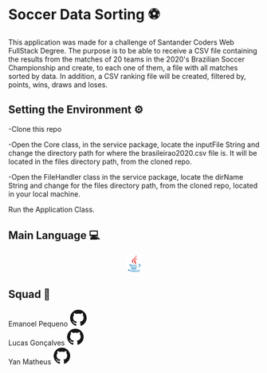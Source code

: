 # Soccer Data Sorting  :soccer: 

This application was made for a challenge of Santander Coders Web FullStack Degree. The purpose is to be able to receive a CSV file containing the results from the matches of 20 teams in the 2020's Brazilian Soccer Championship and create, to each one of them, a file with all matches sorted by data. In addition, a CSV ranking file will be created, filtered by, points, wins, draws and loses.



## Setting the Environment :gear:

-Clone this repo

-Open the Core class, in the service package, locate the inputFile String and change the directory path for where the brasileirao2020.csv file is. It will be located in the files directory path, from the cloned repo.

-Open the FileHandler class in the service package, locate the dirName String and change for the files directory path, from the cloned repo, located in your local machine.

Run  the Application Class.



## Main Language :computer:

<div align="center">
    <img alt="Java-icon" height="35" width="35" src="https://github.com/devicons/devicon/blob/master/icons/java/java-original.svg">
</div>



## Squad :handshake:

<div>
    <span>Emanoel Pequeno </span><a href="https://github.com/EmanoelPequeno"><img alt="github-icon" height="35" width="35" src="https://github.com/devicons/devicon/blob/master/icons/github/github-original.svg"></a>
    <br>
    <span>Lucas Gonçalves </span><a href="https://github.com/LucasVG97"><img alt="github-icon" height="35" width="35" src="https://github.com/devicons/devicon/blob/master/icons/github/github-original.svg"></a>
    <br>
    <span>Yan Matheus </span><a href="https://github.com/yanvr"><img alt="github-icon" height="35" width="35" src="https://github.com/devicons/devicon/blob/master/icons/github/github-original.svg"></a>
</div>

